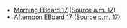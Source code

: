 * [Morning EBoard 17](../eboards.am/eboard.17.html)
  ([Source a.m. 17](../eboards.am/eboard.17.md))
* [Afternoon EBoard 17](../eboards.pm/eboard.17.html)
  ([Source p.m. 17](../eboards.pm/eboard.17.md))
